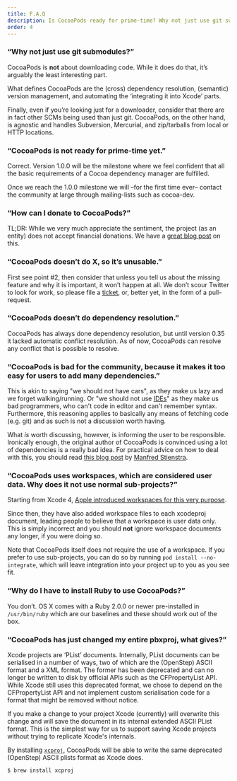 ```yaml
---
title: F.A.Q
description: Is CocoaPods ready for prime-time? Why not just use git submodules? etc. etc.
order: 4
---
```


### “Why not just use git submodules?”

  CocoaPods is **not** about downloading code. While it does do that, it’s arguably the least interesting part.

  What defines CocoaPods are the (cross) dependency resolution, (semantic) version management, and automating the ‘integrating it into Xcode’ parts.

  Finally, even if you’re looking just for a downloader, consider that there are in fact other SCMs being used than just git. CocoaPods, on the other hand, is agnostic and handles Subversion, Mercurial, and zip/tarballs from local or HTTP locations.


### “CocoaPods is not ready for prime-time yet.”

  Correct. Version 1.0.0 will be the milestone where we feel confident that all the basic requirements of a Cocoa dependency manager are fulfilled.

  Once we reach the 1.0.0 milestone we will –for the first time ever– contact the community at large through mailing-lists such as cocoa-dev.


### “How can I donate to CocoaPods?”

  TL;DR: While we very much appreciate the sentiment, the project (as an entity) does not accept financial donations. We have a [great blog post](http://blog.cocoapods.org/Why-we-dont-accept-donations/) on this.

### “CocoaPods doesn’t do X, so it’s unusable.”

  First see point #2, then consider that unless you tell us about the missing feature and why it is important, it won’t happen at all. We don’t scour Twitter to look for work, so please file a [ticket](https://github.com/CocoaPods/CocoaPods/issues/new), or, better yet, in the form of a pull-request.


### “CocoaPods doesn’t do dependency resolution.”

  CocoaPods has always done dependency resolution, but until version 0.35 it lacked automatic conflict resolution. As of now, CocoaPods can resolve any conflict that is possible to resolve.


### “CocoaPods is bad for the community, because it makes it too easy for users to add many dependencies.”

 This is akin to saying "we should not have cars", as they make us lazy and we forget walking/running. Or "we should not use [IDEs](http://programmers.stackexchange.com/questions/39798/being-ide-dependent-how-can-it-harm-me/39809#39809)" as they make us bad programmers, who can't code in editor and can't remember syntax. Furthermore, this reasoning applies to basically any means of fetching code (e.g. git) and as such is not a discussion worth having.

  What _is_ worth discussing, however, is informing the user to be responsible. Ironically enough, the original author of CocoaPods is convinced using a lot of dependencies is a really bad idea. For practical advice on how to deal with this, you should read [this blog post](http://www.fngtps.com/2013/a-quick-note-on-minimal-dependencies-in-ruby-on-rails/) by [Manfred Stienstra](http://twitter.com/manfreds).


### “CocoaPods uses workspaces, which are considered user data. Why does it not use normal sub-projects?”

  Starting from Xcode 4, [Apple introduced workspaces for this very purpose](http://developer.apple.com/library/ios/#featuredarticles/XcodeConcepts/Concept-Workspace.html).

  Since then, they have also added workspace files to each xcodeproj document, leading people to believe that a workspace is user data only. This is simply incorrect and you should **not** ignore workspace documents any longer, if you were doing so.

  Note that CocoaPods itself does not require the use of a workspace. If you prefer to use sub-projects, you can do so by running `pod install --no-integrate`, which will leave integration into your project up to you as you see fit.


### “Why do I have to install Ruby to use CocoaPods?”

  You don’t. OS X comes with a Ruby 2.0.0 or newer pre-installed in `/usr/bin/ruby` which are our baselines and these should work out of the box.


### “CocoaPods has just changed my entire pbxproj, what gives?”

Xcode projects are ‘PList’ documents. Internally, PList documents can be serialised in a number of ways, two of which are the (OpenStep) ASCII format and a XML format. The former has been deprecated and can no longer be written to disk by official APIs such as the CFPropertyList API. While Xcode still uses this deprecated format, we chose to depend on the CFPropertyList API and not implement custom serialisation code for a format that might be removed without notice.

If you make a change to your project Xcode (currently) will overwrite this change and will save the document in its internal extended ASCII PList format. This is the simplest way for us to support saving Xcode projects without trying to replicate Xcode's internals.

By installing [`xcproj`](https://github.com/0xced/xcproj), CocoaPods will be
able to write the same deprecated (OpenStep) ASCII plists format as Xcode does.

```bash
$ brew install xcproj
```

